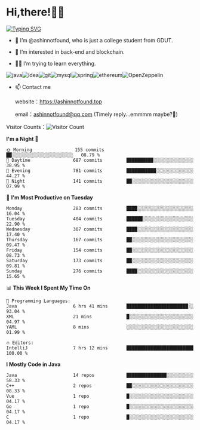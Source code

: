 # Hi,there!👨‍🔧
[![Typing SVG](https://readme-typing-svg.herokuapp.com?font=Fira+Code&pause=1000&width=435&lines=Welcome%2C+this+is+ashinnotfound%F0%9F%98%81+)](https://git.io/typing-svg)

- 👋 I’m @ashinnotfound, who is just a college student from GDUT.

- 👀 I’m interested in back-end and blockchain.

- 👨‍🔧 I’m trying to learn everything.

![java](https://img.shields.io/badge/Java-ED8B00?style=for-the-badge&logo=openjdk&logoColor=white)![idea](https://img.shields.io/badge/IntelliJ_IDEA-000000.svg?style=for-the-badge&logo=intellij-idea&logoColor=white
)![git](https://img.shields.io/badge/GIT-E44C30?style=for-the-badge&logo=git&logoColor=white
)![mysql](https://img.shields.io/badge/MySQL-005C84?style=for-the-badge&logo=mysql&logoColor=white)![spring](https://img.shields.io/badge/Spring-6DB33F?style=for-the-badge&logo=spring&logoColor=white)![ethereum](https://img.shields.io/badge/Ethereum-3C3C3D?style=for-the-badge&logo=Ethereum&logoColor=white)![OpenZeppelin](https://img.shields.io/badge/OpenZeppelin-4E5EE4?logo=openzeppelin&logoColor=fff&style=for-the-badge)


- 📫 Contact me
    
    website：https://ashinnotfound.top
    
    email：ashinnotfound@qq.com (Timely reply...emmmm maybe?🤪)

​Visitor Counts：![Visitor Count](https://profile-counter.glitch.me/ashinnotfound/count.svg)

<!--START_SECTION:waka-->
**I'm a Night 🦉** 

```text
🌞 Morning                155 commits         ██░░░░░░░░░░░░░░░░░░░░░░░   08.79 % 
🌆 Daytime                687 commits         ██████████░░░░░░░░░░░░░░░   38.95 % 
🌃 Evening                781 commits         ███████████░░░░░░░░░░░░░░   44.27 % 
🌙 Night                  141 commits         ██░░░░░░░░░░░░░░░░░░░░░░░   07.99 % 
```
📅 **I'm Most Productive on Tuesday** 

```text
Monday                   283 commits         ████░░░░░░░░░░░░░░░░░░░░░   16.04 % 
Tuesday                  404 commits         ██████░░░░░░░░░░░░░░░░░░░   22.90 % 
Wednesday                307 commits         ████░░░░░░░░░░░░░░░░░░░░░   17.40 % 
Thursday                 167 commits         ██░░░░░░░░░░░░░░░░░░░░░░░   09.47 % 
Friday                   154 commits         ██░░░░░░░░░░░░░░░░░░░░░░░   08.73 % 
Saturday                 173 commits         ██░░░░░░░░░░░░░░░░░░░░░░░   09.81 % 
Sunday                   276 commits         ████░░░░░░░░░░░░░░░░░░░░░   15.65 % 
```


📊 **This Week I Spent My Time On** 

```text
💬 Programming Languages: 
Java                     6 hrs 41 mins       ███████████████████████░░   93.04 % 
XML                      21 mins             █░░░░░░░░░░░░░░░░░░░░░░░░   04.97 % 
YAML                     8 mins              ░░░░░░░░░░░░░░░░░░░░░░░░░   01.99 % 

🔥 Editors: 
IntelliJ                 7 hrs 12 mins       █████████████████████████   100.00 % 
```

**I Mostly Code in Java** 

```text
Java                     14 repos            ███████████████░░░░░░░░░░   58.33 % 
C++                      2 repos             ██░░░░░░░░░░░░░░░░░░░░░░░   08.33 % 
Vue                      1 repo              █░░░░░░░░░░░░░░░░░░░░░░░░   04.17 % 
Go                       1 repo              █░░░░░░░░░░░░░░░░░░░░░░░░   04.17 % 
C                        1 repo              █░░░░░░░░░░░░░░░░░░░░░░░░   04.17 % 
```




<!--END_SECTION:waka-->
